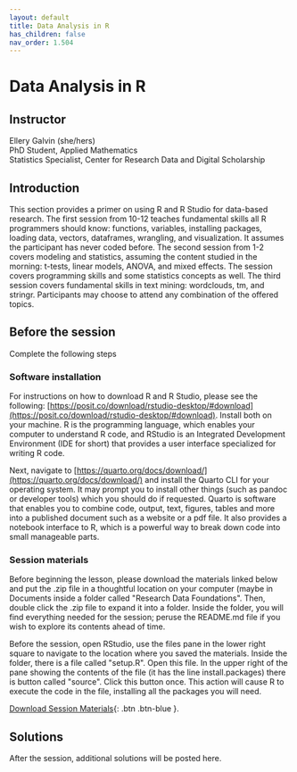 ```yaml
---
layout: default
title: Data Analysis in R
has_children: false
nav_order: 1.504
---
```


# Data Analysis in R

## Instructor

Ellery Galvin (she/hers)\
PhD Student, Applied Mathematics\
Statistics Specialist, Center for Research Data and Digital Scholarship  

## Introduction

This section provides a primer on using R and R Studio for data-based research.  The first session from 10-12 teaches fundamental skills all R programmers should know: functions, variables, installing packages, loading data, vectors, dataframes, wrangling, and visualization.  It assumes the participant has never coded before.  The second session from 1-2 covers modeling and statistics, assuming the content studied in the morning: t-tests, linear models, ANOVA, and mixed effects.  The session covers programming skills and some statistics concepts as well.  The third session covers fundamental skills in text mining: wordclouds, tm, and stringr.  Participants may choose to attend any combination of the offered topics.

## Before the session

Complete the following steps

### Software installation

For instructions on how to download R and R Studio, please see the following: [https://posit.co/download/rstudio-desktop/#download](https://posit.co/download/rstudio-desktop/#download).   Install both on your machine.  R is the programming language, which enables your computer to understand R code, and RStudio is an Integrated Development Environment (IDE for short) that provides a user interface specialized for writing R code.

Next, navigate to [https://quarto.org/docs/download/](https://quarto.org/docs/download/) and install the Quarto CLI for your operating system.  It may prompt you to install other things (such as pandoc or developer tools) which you should do if requested.  Quarto is software that enables you to combine code, output, text, figures, tables and more into a published document such as a website or a pdf file.  It also provides a notebook interface to R, which is a powerful way to break down code into small manageable parts.

### Session materials
Before beginning the lesson, please download the materials linked below and put the .zip file in a thoughtful location on your computer (maybe in Documents inside a folder called "Research Data Foundations".  Then, double click the .zip file to expand it into a folder.  Inside the folder, you will find everything needed for the session; peruse the README.md file if you wish to explore its contents ahead of time.

Before the session, open RStudio, use the files pane in the lower right square to navigate to the location where you saved the materials.  Inside the folder, there is a file called "setup.R".  Open this file.  In the upper right of the pane showing the contents of the file (it has the line install.packages) there is button called "source".  Click this button once.  This action will cause R to execute the code in the file, installing all the packages you will need.

[Download Session Materials](https://osf.io/qmren/files/osfstorage/677d526fd561c8e39dd10ae4){: .btn .btn-blue }. 


## Solutions
After the session, additional solutions will be posted here.

